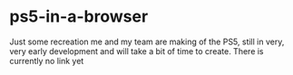 # ps5-in-a-browser
Just some recreation me and my team are making of the PS5, still in very, very early development and will take a bit of time to create.
There is currently no link yet
